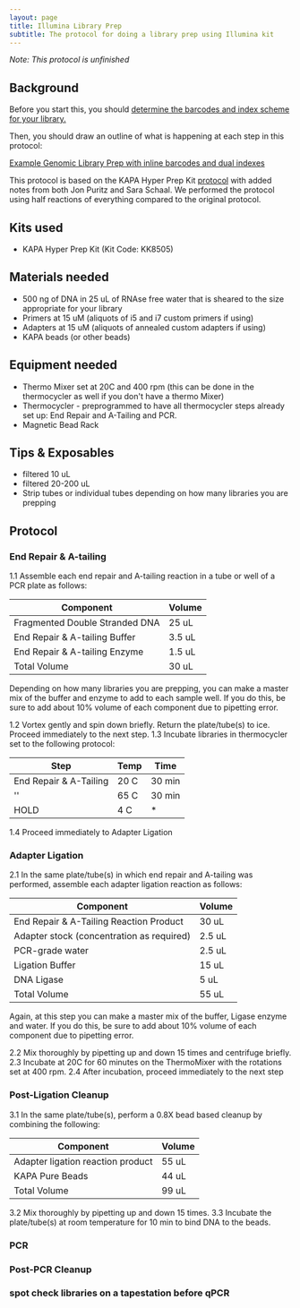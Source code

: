 ```yaml
---
layout: page
title: Illumina Library Prep
subtitle: The protocol for doing a library prep using Illumina kit
---
```


*Note: This protocol is unfinished*

## Background

Before you start this, you should [determine the barcodes and index scheme for your library.](https://bmford11.github.io/lotterhoslabprotocols/barcodesnindexes/)

Then, you should draw an outline of what is happening at each step in this protocol:

[Example Genomic Library Prep with inline barcodes and dual indexes](https://docs.google.com/document/d/1xr99sMucP-x2rK6K61vtGHKNahl9UYFwh_oEb0AtHX8/edit)

This protocol is based on the KAPA Hyper Prep Kit [protocol](https://rochesequencingstore.com/wp-content/uploads/2017/10/KAPA-HyperPrep-Kit_KR0961-%E2%80%93-v7.19.pdf) with added notes from both Jon Puritz and Sara Schaal. We performed the protocol using half reactions of everything compared to the original protocol.

## Kits used  
* KAPA Hyper Prep Kit (Kit Code: KK8505) 
 
## Materials needed  
* 500 ng of DNA in 25 uL of RNAse free water that is sheared to the size appropriate for your library
* Primers at 15 uM (aliquots of i5 and i7 custom primers if using)
* Adapters at 15 uM (aliquots of annealed custom adapters if using)
* KAPA beads (or other beads)  

## Equipment needed  
* Thermo Mixer set at 20C and 400 rpm (this can be done in the thermocycler as well if you don't have a thermo Mixer)
* Thermocycler - preprogrammed to have all thermocycler steps already set up: End Repair and A-Tailing and PCR. 
* Magnetic Bead Rack   

## Tips & Exposables  
* filtered 10 uL 
* filtered 20-200 uL 
* Strip tubes or individual tubes depending on how many libraries you are prepping

## Protocol


### End Repair & A-tailing
1.1 Assemble each end repair and A-tailing reaction in a tube or well of a PCR plate as follows:   

| Component                      | Volume |
|--------------------------------|--------|
| Fragmented Double Stranded DNA | 25 uL  |
| End Repair & A-tailing Buffer  | 3.5 uL |
| End Repair & A-tailing Enzyme  | 1.5 uL |
| Total Volume                   | 30 uL  |

Depending on how many libraries you are prepping, you can make a master mix of the buffer and enzyme to add to each sample well. If you do this, be sure to add about 10% volume of each component due to pipetting error.  

1.2 Vortex gently and spin down briefly. Return the plate/tube(s) to ice. Proceed immediately to the next step.
1.3 Incubate libraries in thermocycler set to the following protocol:  

| Step                    | Temp | Time   |
|-------------------------|------|--------|
| End Repair & A-Tailing  | 20 C | 30 min |
| ''                      | 65 C | 30 min |
| HOLD                    | 4 C  | *      |


1.4 Proceed immediately to Adapter Ligation  

### Adapter Ligation
2.1 In the same plate/tube(s) in which end repair and A-tailing was performed, assemble each adapter ligation reaction as follows:  

| Component                                 | Volume |
|-------------------------------------------|--------|
| End Repair & A-Tailing Reaction Product   | 30 uL  |
| Adapter stock (concentration as required) | 2.5 uL |
| PCR-grade water                           | 2.5 uL |
| Ligation Buffer                           | 15 uL  |
| DNA Ligase                                | 5 uL   |
| Total Volume                              | 55 uL  |

Again, at this step you can make a master mix of the buffer, Ligase enzyme and water. If you do this, be sure to add about 10% volume of each component due to pipetting error. 

2.2 Mix thoroughly by pipetting up and down 15 times and centrifuge briefly. 
2.3 Incubate at 20C for 60 minutes on the ThermoMixer with the rotations set at 400 rpm. 
2.4 After incubation, proceed immediately to the next step  

### Post-Ligation Cleanup
3.1 In the same plate/tube(s), perform a 0.8X bead based cleanup by combining the following:   

| Component                         | Volume | 
|-----------------------------------|--------|
| Adapter ligation reaction product | 55 uL  |
| KAPA Pure Beads                   | 44 uL  |
| Total Volume                      | 99 uL  |

3.2 Mix thoroughly by pipetting up and down 15 times.
3.3 Incubate the plate/tube(s) at room temperature for 10 min to bind DNA to the beads.
### PCR

### Post-PCR Cleanup

### spot check libraries on a tapestation before qPCR

